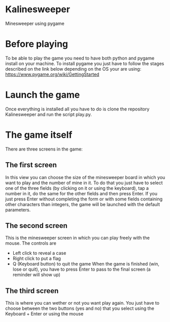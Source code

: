 # Kalinesweeper
Minesweeper using pygame

# Before playing
To be able to play the game you need to have both python and pygame install on your machine.
To install pygame you just have to follow the stages described on the link below depending on the OS your are using:
https://www.pygame.org/wiki/GettingStarted

# Launch the game
Once everything is installed all you have to do is clone the repository Kalinesweeper and run the script play.py.

# The game itself
There are three screens in the game:

## The first screen
In this view you can choose the size of the minesweeper board in which you want to play and the number of mine in it. To do that you just have to select one of the three fields (by clicking on it or using the keyboard), tap a number in it, do the same for the other fields and then press Enter. If you just press Enter without completing the form or with some fields containing other characters than integers, the game will be launched with the default parameters.

## The second screen
This is the minesweeper screen in which you can play freely with the mouse. The controls are
* Left click to reveal a case
* Right click to put a flag
* Q (Keyboard button) to quit the game
When the game is finished (win, lose or quit), you have to press Enter to pass to the final screen (a reminder will show up)

## The third screen
This is where you can wether or not you want play again. You just have to choose between the two buttons (yes and no) that you select using the Keyboard + Enter or using the mouse
